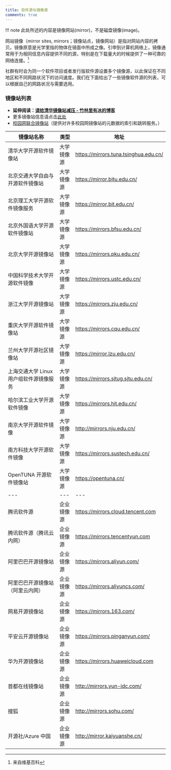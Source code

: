 ```yaml
---
title: 软件源与镜像源
comments: true
---
```


!!! note
    此处所述的内容是镜像网站(mirror)，不是磁盘镜像(image)。

网站镜像（mirror sites, mirrors；镜像站点，镜像网站）是指对网站内容的拷贝。镜像原意是光学里指的物体在镜面中所成之像。引申到计算机网络上，镜像通常用于为相同信息内容提供不同的源，特别是在下载量大的时候提供了一种可靠的网络连接。[^wikipedia-mirror]

社群有时会为同一个软件项目或者发行版软件源设置多个镜像源，以此保证在不同地区和不同网路状况下的访问速度。我们在下面给出了一些镜像软件源的列表，可以根据自己的网路状况与需要选用。

### 镜像站列表

- **延伸阅读：[请给清华镜像站减压 - 竹林里有冰的博客](https://zhul.in/2021/05/27/relieve-the-pressure-of-tuna-mirror-site-please/)**
- 更多镜像站信息请点击[此处](https://gitee.com/gsls200808/chinese-opensource-mirror-site)
- [校园网联合镜像站](https://mirrors.cernet.edu.cn/list)（提供对许多校园网镜像站的元数据的索引和跳转服务。）

|镜像站名称|类型|地址|
|---|---|---|
|清华大学开源软件镜像站|大学镜像源|<https://mirrors.tuna.tsinghua.edu.cn/>|
|北京交通大学自由与开源软件镜像站|大学镜像源|<https://mirror.bjtu.edu.cn/>|
|北京理工大学开源软件镜像服务|大学镜像源|<https://mirror.bit.edu.cn/>|
|北京外国语大学开源软件镜像站|大学镜像源|<https://mirrors.bfsu.edu.cn/>|
|北京大学开源镜像站|大学镜像源|<https://mirrors.pku.edu.cn/>|
|中国科学技术大学开源软件镜像|大学镜像源|<https://mirrors.ustc.edu.cn/>|
|浙江大学开源镜像站|大学镜像源|<https://mirrors.zju.edu.cn/>|
|重庆大学开源软件镜像站|大学镜像源|<https://mirrors.cqu.edu.cn/>|
|兰州大学开源社区镜像站|大学镜像源|<https://mirror.lzu.edu.cn/>|
|上海交通大学 Linux 用户组软件源镜像服务|大学镜像源|<https://mirrors.sjtug.sjtu.edu.cn/>|
|哈尔滨工业大学开源软件镜像|大学镜像源|<https://mirrors.hit.edu.cn/>|
|南京大学开源软件镜像|大学镜像源|<http://mirrors.nju.edu.cn/>|
|南方科技大学开源软件镜像|大学镜像源|<https://mirrors.sustech.edu.cn/>|
|OpenTUNA 开源软件镜像站|大学镜像源|<https://opentuna.cn/>|
|---|---|---|
|腾讯软件源|企业镜像源|<https://mirrors.cloud.tencent.com>|
|腾讯软件源（腾讯云内网）|企业镜像源|<https://mirrors.tencentyun.com>|
|阿里巴巴开源镜像站|企业镜像源|<https://mirrors.aliyun.com/>|
|阿里巴巴开源镜像站（阿里云内网）|企业镜像源|<https://mirrors.aliyuncs.com/>|
|网易开源镜像站|企业镜像源|<https://mirrors.163.com/>|
|平安云开源镜像站|企业镜像源|<https://mirrors.pinganyun.com/>|
|华为开源镜像站|企业镜像源|<https://mirrors.huaweicloud.com>|
|首都在线镜像站|企业镜像源|<http://mirrors.yun-idc.com/>|
|搜狐|企业镜像源|<http://mirrors.sohu.com/>|
|开源社/Azure 中国|企业镜像源|<http://mirror.kaiyuanshe.cn/>|


[^wikipedia-mirror]: 来自维基百科